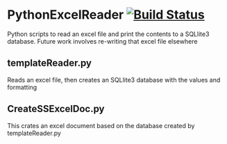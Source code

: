 # PythonExcelReader [![Build Status](https://travis-ci.org/adamrees89/PythonExcelReader.svg?branch=master)](https://travis-ci.org/adamrees89/PythonExcelReader)
Python scripts to read an excel file and print the contents to a SQLlite3 database.  Future work involves re-writing that excel file elsewhere

## templateReader.py

Reads an excel file, then creates an SQLlite3 database with the values and formatting

## CreateSSExcelDoc.py

This crates an excel document based on the database created by templateReader.py
